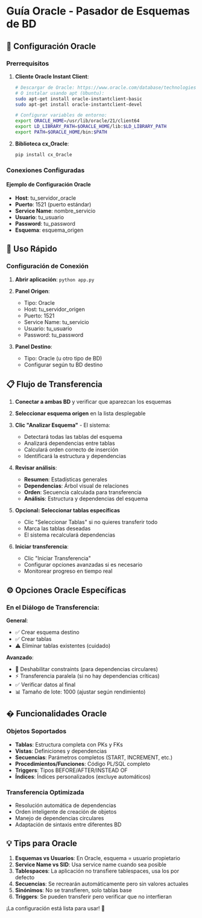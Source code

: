 # Guía Oracle - Pasador de Esquemas de BD

## 🔧 Configuración Oracle

### Prerrequisitos

1. **Cliente Oracle Instant Client**:
   ```bash
   # Descargar de Oracle: https://www.oracle.com/database/technologies/instant-client.html
   # O instalar usando apt (Ubuntu):
   sudo apt-get install oracle-instantclient-basic
   sudo apt-get install oracle-instantclient-devel
   
   # Configurar variables de entorno:
   export ORACLE_HOME=/usr/lib/oracle/21/client64
   export LD_LIBRARY_PATH=$ORACLE_HOME/lib:$LD_LIBRARY_PATH
   export PATH=$ORACLE_HOME/bin:$PATH
   ```

2. **Biblioteca cx_Oracle**:
   ```bash
   pip install cx_Oracle
   ```

### Conexiones Configuradas

#### Ejemplo de Configuración Oracle
- **Host**: tu_servidor_oracle
- **Puerto**: 1521 (puerto estándar)  
- **Service Name**: nombre_servicio
- **Usuario**: tu_usuario
- **Password**: tu_password
- **Esquema**: esquema_origen

## 🚀 Uso Rápido

### Configuración de Conexión
1. **Abrir aplicación**: `python app.py`

2. **Panel Origen**:
   - Tipo: Oracle
   - Host: tu_servidor_origen
   - Puerto: 1521
   - Service Name: tu_servicio
   - Usuario: tu_usuario
   - Password: tu_password

3. **Panel Destino**:
   - Tipo: Oracle (u otro tipo de BD)
   - Configurar según tu BD destino

## 📋 Flujo de Transferencia

1. **Conectar a ambas BD** y verificar que aparezcan los esquemas
2. **Seleccionar esquema origen** en la lista desplegable
3. **Clic "Analizar Esquema"** - El sistema:
   - Detectará todas las tablas del esquema
   - Analizará dependencias entre tablas
   - Calculará orden correcto de inserción
   - Identificará la estructura y dependencias

4. **Revisar análisis**:
   - **Resumen**: Estadísticas generales
   - **Dependencias**: Árbol visual de relaciones
   - **Orden**: Secuencia calculada para transferencia
   - **Análisis**: Estructura y dependencias del esquema

5. **Opcional: Seleccionar tablas específicas**
   - Clic "Seleccionar Tablas" si no quieres transferir todo
   - Marca las tablas deseadas
   - El sistema recalculará dependencias

6. **Iniciar transferencia**:
   - Clic "Iniciar Transferencia"
   - Configurar opciones avanzadas si es necesario
   - Monitorear progreso en tiempo real

## ⚙️ Opciones Oracle Específicas

### En el Diálogo de Transferencia:

**General**:
- ✅ Crear esquema destino
- ✅ Crear tablas
- ⚠️ Eliminar tablas existentes (cuidado)

**Avanzado**:
- 🔄 Deshabilitar constraints (para dependencias circulares)
- ⚡ Transferencia paralela (si no hay dependencias críticas)
- ✅ Verificar datos al final
- 📊 Tamaño de lote: 1000 (ajustar según rendimiento)

## � Funcionalidades Oracle

### Objetos Soportados
- **Tablas**: Estructura completa con PKs y FKs
- **Vistas**: Definiciones y dependencias
- **Secuencias**: Parámetros completos (START, INCREMENT, etc.)
- **Procedimientos/Funciones**: Código PL/SQL completo
- **Triggers**: Tipos BEFORE/AFTER/INSTEAD OF
- **Índices**: Índices personalizados (excluye automáticos)

### Transferencia Optimizada
- Resolución automática de dependencias
- Orden inteligente de creación de objetos
- Manejo de dependencias circulares
- Adaptación de sintaxis entre diferentes BD

## 💡 Tips para Oracle

1. **Esquemas vs Usuarios**: En Oracle, esquema = usuario propietario
2. **Service Name vs SID**: Usa service name cuando sea posible
3. **Tablespaces**: La aplicación no transfiere tablespaces, usa los por defecto
4. **Secuencias**: Se recrearán automáticamente pero sin valores actuales
5. **Sinónimos**: No se transfieren, solo tablas base
6. **Triggers**: Se pueden transferir pero verificar que no interfieran

¡La configuración está lista para usar! 🎉
